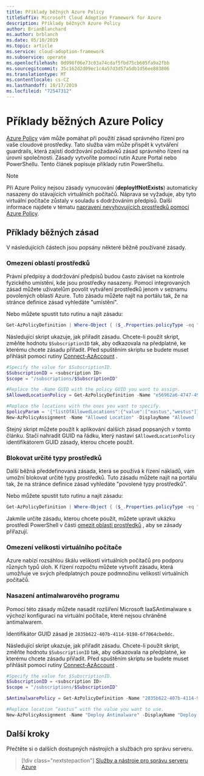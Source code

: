```yaml
---
title: Příklady běžných Azure Policy
titleSuffix: Microsoft Cloud Adoption Framework for Azure
description: Příklady běžných Azure Policy
author: BrianBlanchard
ms.author: brblanch
ms.date: 05/10/2019
ms.topic: article
ms.service: cloud-adoption-framework
ms.subservice: operate
ms.openlocfilehash: 0d998f06e73c03a74cdaf5fbd75cb605fa9a2fbb
ms.sourcegitcommit: 35c162d2d09ec1c4a57d3d57a5db1d56ee883806
ms.translationtype: MT
ms.contentlocale: cs-CZ
ms.lasthandoff: 10/17/2019
ms.locfileid: "72547312"
---
```

# <a name="common-azure-policy-examples"></a>Příklady běžných Azure Policy

[Azure Policy](https://docs.microsoft.com/azure/governance/policy/overview) vám může pomáhat při použití zásad správného řízení pro vaše cloudové prostředky. Tato služba vám může přispět k vytváření guardrails, která zajistí dodržování požadavků zásad správného řízení na úrovni společnosti. Zásady vytvoříte pomocí rutin Azure Portal nebo PowerShellu. Tento článek popisuje příklady rutin PowerShellu.

> [!NOTE]
> Při Azure Policy nejsou zásady vynucování (**deployIfNotExists**) automaticky nasazeny do stávajících virtuálních počítačů. Náprava se vyžaduje, aby tyto virtuální počítače zůstaly v souladu s dodržováním předpisů. Další informace najdete v tématu [napravení nevyhovujících prostředků pomocí Azure Policy](https://docs.microsoft.com/azure/governance/policy/how-to/remediate-resources).

## <a name="common-policy-examples"></a>Příklady běžných zásad

V následujících částech jsou popsány některé běžně používané zásady.

### <a name="restrict-resource-regions"></a>Omezení oblastí prostředků

Právní předpisy a dodržování předpisů budou často záviset na kontrole fyzického umístění, kde jsou prostředky nasazeny. Pomocí integrovaných zásad můžete uživatelům povolit vytváření prostředků jenom v seznamu povolených oblastí Azure. Tuto zásadu můžete najít na portálu tak, že na stránce definice zásad vyhledáte "umístění".

Nebo můžete spustit tuto rutinu a najít zásadu:

```powershell
Get-AzPolicyDefinition | Where-Object { ($_.Properties.policyType -eq "BuiltIn") -and ($_.Properties.displayName -like "*location*") }
```

Následující skript ukazuje, jak přiřadit zásadu. Chcete-li použít skript, změňte hodnotu `$SubscriptionID` tak, aby odkazovala na předplatné, ke kterému chcete zásadu přiřadit. Před spuštěním skriptu se budete muset přihlásit pomocí rutiny [Connect-AzAccount](https://docs.microsoft.com/powershell/module/az.accounts/connect-azaccount?view=azps-2.1.0) .

```powershell
#Specify the value for $SubscriptionID.
$SubscriptionID = <subscription ID>
$scope = "/subscriptions/$SubscriptionID"

#Replace the -Name GUID with the policy GUID you want to assign.
$AllowedLocationPolicy = Get-AzPolicyDefinition -Name "e56962a6-4747-49cd-b67b-bf8b01975c4c"

#Replace the locations with the ones you want to specify.
$policyParam = '{"listOfAllowedLocations":{"value":["eastus","westus"]}}'
New-AzPolicyAssignment -Name "Allowed Location" -DisplayName "Allowed locations for resource creation" -Scope $scope -PolicyDefinition $AllowedLocationPolicy -Location eastus -PolicyParameter $policyparam
```

Stejný skript můžete použít k aplikování dalších zásad popsaných v tomto článku. Stačí nahradit GUID na řádku, který nastaví `$AllowedLocationPolicy` identifikátorem GUID zásady, kterou chcete použít.

### <a name="block-certain-resource-types"></a>Blokovat určité typy prostředků

Další běžná předdefinovaná zásada, která se používá k řízení nákladů, vám umožní blokovat určité typy prostředků. Tuto zásadu můžete najít na portálu tak, že na stránce definice zásad vyhledáte "povolené typy prostředků".

Nebo můžete spustit tuto rutinu a najít zásadu:

```powershell
Get-AzPolicyDefinition | Where-Object { ($_.Properties.policyType -eq "BuiltIn") -and ($_.Properties.displayName -like "*allowed resource types") }
```

Jakmile určíte zásadu, kterou chcete použít, můžete upravit ukázku prostředí PowerShell v části [omezit oblasti prostředků](#restrict-resource-regions) , aby se zásady přiřazují.

### <a name="restrict-vm-size"></a>Omezení velikosti virtuálního počítače

Azure nabízí rozsáhlou škálu velikostí virtuálních počítačů pro podporu různých typů úloh. K řízení rozpočtu můžete vytvořit zásadu, která umožňuje ve svých předplatných pouze podmnožinu velikostí virtuálních počítačů.

### <a name="deploy-antimalware"></a>Nasazení antimalwarového programu

Pomocí této zásady můžete nasadit rozšíření Microsoft IaaSAntimalware s výchozí konfigurací na virtuální počítače, které nejsou chráněné antimalwarem.

Identifikátor GUID zásad je `2835b622-407b-4114-9198-6f7064cbe0dc`.

Následující skript ukazuje, jak přiřadit zásadu. Chcete-li použít skript, změňte hodnotu `$SubscriptionID` tak, aby odkazovala na předplatné, ke kterému chcete zásadu přiřadit. Před spuštěním skriptu se budete muset přihlásit pomocí rutiny [Connect-AzAccount](https://docs.microsoft.com/powershell/module/az.accounts/connect-azaccount?view=azps-2.1.0) .

```powershell
#Specify the value for $SubscriptionID.
$SubscriptionID = <subscription ID>
$scope = "/subscriptions/$SubscriptionID"

$AntimalwarePolicy = Get-AzPolicyDefinition -Name "2835b622-407b-4114-9198-6f7064cbe0dc"

#Replace location “eastus” with the value you want to use.
New-AzPolicyAssignment -Name "Deploy Antimalware" -DisplayName "Deploy default Microsoft IaaSAntimalware extension for Windows Server" -Scope $scope -PolicyDefinition $AntimalwarePolicy -Location eastus –AssignIdentity

```

## <a name="next-steps"></a>Další kroky

Přečtěte si o dalších dostupných nástrojích a službách pro správu serveru.

> [!div class="nextstepaction"]
> [Služby a nástroje pro správu serveru Azure](./tools-services.md)
